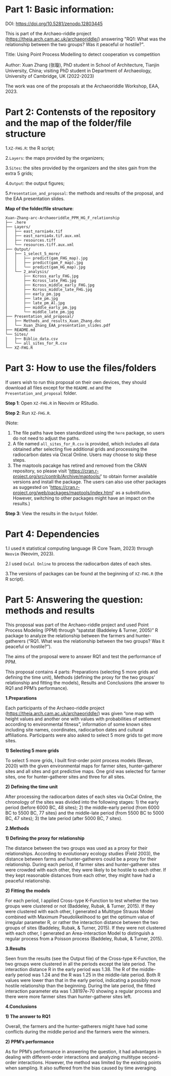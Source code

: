 # Part 1: Basic information:

DOI: https://doi.org/10.5281/zenodo.12803445

This is part of the Archaeo-riddle project (https://theia.arch.cam.ac.uk/archaeoriddle/) answering "RQ1: What was the relationship between the two groups? Was it peaceful or hostile?".

Title: Using Point Process Modelling to detect cooperation vs competition

Author: Xuan Zhang (张璇), PhD student in School of Architecture, Tianjin University, China; visiting PhD student in Department of Archaeology, University of Cambridge, UK (2022-2023) 

The work was one of the proposals at the Archaeoriddle Workshop, EAA, 2023.


# Part 2: Contensts of the repository and the map of the folder/file structure

1.`XZ-FHG.R`: the R script;

2.`Layers`: the maps provided by the organizers;

3.`Sites`: the sites provided by the organizers and the sites gain from the extra 5 grids;

4.`Output`: the output figures;

5.`Presentation_and_proposal`: the methods and results of the proposal, and the EAA presentation slides.

**Map of the folder/file structure**:

```
Xuan-Zhang-arc-Archaeoriddle_PPM_HG_F_relationship
├── .here
├── Layers/
│   ├── east_narnia4x.tif
│   ├── east_narnia4x.tif.aux.xml
│   ├── resources.tiff
│   └── resources.tiff.aux.xml
├── Output/
│   ├── 1_select_5_more/
│   │   ├── predict(gam_FHG_map).jpg
│   │   ├── predict(gam_F_map).jpg
│   │   └── predict(gam_HG_map).jpg
│   └── 2_analysis/
│       ├── Kcross_early_FHG.jpg
│       ├── Kcross_late_FHG.jpg
│       ├── Kcross_middle_early_FHG.jpg
│       ├── Kcross_middle_late_FHG.jpg
│       ├── early_pm.jpg
│       ├── late_pm.jpg
│       ├── late_pm_Al.jpg
│       ├── middle_early_pm.jpg
│       └── middle_late_pm.jpg
├── Presentation_and_proposal/
│   ├── Methods_and_results_Xuan_Zhang.doc
│   └── Xuan_Zhang_EAA_presentation_slides.pdf
├── README.md
└── Sites/
│   ├── Biblio_data.csv
│   └── all_sites_for_R.csv
└── XZ-FHG.R
 ```


# Part 3: How to use the files/folders

If users wish to run this proposal on their own devices, they should download all files except for the `README.md` and the `Presentation_and_proposal` folder.  

**Step 1**: Open `XZ-FHG.R` in Neovim or RStudio.  

**Step 2**: Run `XZ-FHG.R`.

(Note: 
1) The file paths have been standardized using the `here` package, so users do not need to adjust the paths.
2) A file named `all_sites_for_R.csv` is provided, which includes all data obtained after selecting five additional grids and processing the radiocarbon dates via Oxcal Online. Users may choose to skip these steps.
3) The maptools pacakge has retired and removed from the CRAN repository, so please visit 'https://cran.r-project.org/src/contrib/Archive/maptools/' to obtain former available versions and install the package. The users can also use other packages as suggested on 'https://cran.r-project.org/web/packages/maptools/index.html' as a substitution. However, switching to other packages might have an impact on the results.) 

**Step 3**: View the results in the `Output` folder.


# Part 4: Dependencies

1.I used `R` statistical computing language (R Core Team, 2023) through `Neovim` (Neovim, 2023).

2.I used `OxCal Online` to process the radiocarbon dates of each sites.

3.The versions of packages can be found at the beginning of `XZ-FHG.R` (the R script).


# Part 5: Answering the question: methods and results

This proposal was part of the Archaeo-riddle project and used Point Process Modeling (PPM) through “spatstat (Baddeley & Turner, 2005)” R package to analyze the relationship between the farmers and hunter-gatherers (“RQ1. What was the relationship between the two groups? Was it peaceful or hostile?”). 

The aims of the proposal were to answer RQ1 and test the performance of PPM. 

This proposal contains 4 parts: Preparations (selecting 5 more grids and defining the time unit), Methods (defining the proxy for the two groups’ relationship and fitting the models), Results and Conclusions (the answer to RQ1 and PPM’s performance).

**1.Preparations**

Each participants of the Archaeo-riddle project (https://theia.arch.cam.ac.uk/archaeoriddle/) was given “one map with height values and another one with values with probabilities of settlement according to environmental fitness”, information of some known sites including site names, coordinates, radiocarbon dates and cultural affiliations. Participants were also asked to select 5 more grids to get more sites.

**1) Selecting 5 more grids**

To select 5 more grids, I built first-order point process models (Bevan, 2020) with the given environmental maps for farmer sites, hunter-gatherer sites and all sites and got predictive maps. One grid was selected for farmer sites, one for hunter-gatherer sites and three for all sites. 

**2) Defining the time unit**

After processing the radiocarbon dates of each sites via OxCal Online, the chronology of the sites was divided into the following stages: 1) the early period (before 6000 BC, 48 sites); 2) the middle-early period (from 6000 BC to 5500 BC, 77 sites) and the middle-late period (from 5500 BC to 5000 BC, 47 sites); 3) the late period (after 5000 BC, 7 sites). 

**2.Methods**

**1) Defining the proxy for relationship**

The distance between the two groups was used as a proxy for their relationships. According to evolutionary ecology studies (Field 2003), the distance between farms and hunter-gatherers could be a proxy for their relationship. During each period, if farmer sites and hunter-gatherer sites were crowded with each other, they were likely to be hostile to each other. If they kept reasonable distances from each other, they might have had a peaceful relationship. 

**2) Fitting the models**

For each period, I applied Cross-type K-Function to test whether the two groups were clustered or not (Baddeley, Rubak, & Turner, 2015). If they were clustered with each other, I generated a Multitype Strauss Model combined with Maximum Pseudolikelihood to get the optimum value of irregular parameter R, or rather the interaction distance between the two groups of sites (Baddeley, Rubak, & Turner, 2015). If they were not clustered with each other, I generated an Area-interaction Model to distinguish a regular process from a Poisson process (Baddeley, Rubak, & Turner, 2015). 

**3.Results**

Seen from the results (see the Output file) of the Cross-type K-Function, the two groups were clustered in all the periods except the late period. The interaction distance R in the early period was 1.38. The R of the middle-early period was 1.24 and the R was 1.25 in the middle-late period. Both R values were lower than that in the early period, indicating a possibly more hostile relationship than the beginning. During the late period, the fitted interaction parameter eta was 1.38197e-70 showing a regular process and there were more farmer sites than hunter-gatherer sites left. 

**4.Conclusions**

**1) The answer to RQ1**

Overall, the farmers and the hunter-gatherers might have had some conflicts during the middle period and the farmers were the winners. 

**2) PPM’s performance**

As for PPM’s performance in answering the question, it had advantages in dealing with different-order interactions and analyzing multitype second-order interactions. However, the method was limited by the existing points when sampling. It also suffered from the bias caused by time averaging.


